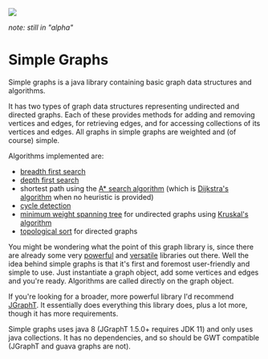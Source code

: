 
[![](https://jitpack.io/v/earlygrey/simple-graphs.svg)](https://jitpack.io/#space.earlygrey/simple-graphs)

*note: still in "alpha"*

# Simple Graphs

Simple graphs is a java library containing basic graph data structures and algorithms.

It has two types of graph data structures representing undirected and directed graphs. Each of these provides methods for adding and removing vertices and edges, for retrieving edges, and for accessing collections of its vertices and edges. All graphs in simple graphs are weighted and (of course) simple.

Algorithms implemented are:
- [breadth first search](https://en.wikipedia.org/wiki/Breadth-first_search)
- [depth first search](https://en.wikipedia.org/wiki/Depth-first_search)
- shortest path using the [A* search algorithm](https://en.wikipedia.org/wiki/A*_search_algorithm) (which is [Dijkstra's algorithm](https://en.wikipedia.org/wiki/Dijkstra%27s_algorithm) when no heuristic is provided)
- [cycle detection](https://en.wikipedia.org/wiki/Cycle_(graph_theory)#Cycle_detection)
- [minimum weight spanning tree](https://en.wikipedia.org/wiki/Minimum_spanning_tree) for undirected graphs using [Kruskal's algorithm](https://en.wikipedia.org/wiki/Kruskal%27s_algorithm)
- [topological sort](https://en.wikipedia.org/wiki/Topological_sorting) for directed graphs

You might be wondering what the point of this graph library is, since there are already some very [powerful](https://jgrapht.org/) and [versatile](https://github.com/google/guava/wiki/GraphsExplained) libraries out there. Well the idea behind simple graphs is that it's first and foremost user-friendly and simple to use. Just instantiate a graph object, add some vertices and edges and you're ready. Algorithms are called directly on the graph object.

If you're looking for a broader, more powerful library I'd recommend [JGraphT](https://jgrapht.org/). It essentially does everything this library does, plus a lot more, though it has more requirements.

Simple graphs uses java 8 (JGraphT 1.5.0+ requires JDK 11) and only uses java collections. It has no dependencies, and so should be GWT compatible (JGraphT and guava graphs are not).
